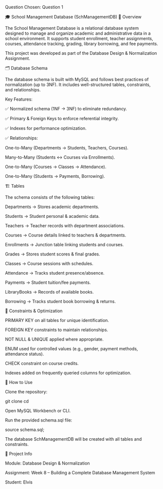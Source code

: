 Question Chosen: Question 1

🎓 School Management Database (SchManagementDB)
📌 Overview

The School Management Database is a relational database system designed to manage and organize academic and administrative data in a school environment.
It supports student enrollment, teacher assignments, courses, attendance tracking, grading, library borrowing, and fee payments.

This project was developed as part of the Database Design & Normalization Assignment.

🗂️ Database Schema

The database schema is built with MySQL and follows best practices of normalization (up to 3NF).
It includes well-structured tables, constraints, and relationships.

Key Features:

✅ Normalized schema (1NF → 3NF) to eliminate redundancy.

✅ Primary & Foreign Keys to enforce referential integrity.

✅ Indexes for performance optimization.

✅ Relationships:

One-to-Many (Departments → Students, Teachers, Courses).

Many-to-Many (Students ↔ Courses via Enrollments).

One-to-Many (Courses → Classes → Attendance).

One-to-Many (Students → Payments, Borrowing).

🏗️ Tables

The schema consists of the following tables:

Departments → Stores academic departments.

Students → Student personal & academic data.

Teachers → Teacher records with department associations.

Courses → Course details linked to teachers & departments.

Enrollments → Junction table linking students and courses.

Grades → Stores student scores & final grades.

Classes → Course sessions with schedules.

Attendance → Tracks student presence/absence.

Payments → Student tuition/fee payments.

LibraryBooks → Records of available books.

Borrowing → Tracks student book borrowing & returns.

🔐 Constraints & Optimization

PRIMARY KEY on all tables for unique identification.

FOREIGN KEY constraints to maintain relationships.

NOT NULL & UNIQUE applied where appropriate.

ENUM used for controlled values (e.g., gender, payment methods, attendance status).

CHECK constraint on course credits.

Indexes added on frequently queried columns for optimization.

🚀 How to Use

Clone the repository:

git clone <your-repo-link>
cd <repo-folder>


Open MySQL Workbench or CLI.

Run the provided schema.sql file:

source schema.sql;


The database SchManagementDB will be created with all tables and constraints.

📅 Project Info

Module: Database Design & Normalization

Assignment: Week 8 – Building a Complete Database Management System

Student: Elvis
